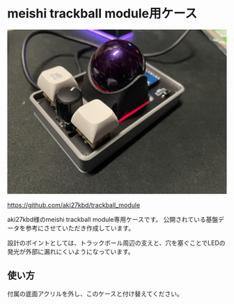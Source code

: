 # meishi trackball module用ケース

![image](https://github.com/9610r/3D-Data-ScrapBox/blob/main/meishi_trackball_module/IMG_9562.jpeg)

https://github.com/aki27kbd/trackball_module

aki27kbd様のmeishi trackball module専用ケースです。
公開されている基盤データを参考にさせていただき作成しています。

設計のポイントとしては、トラックボール周辺の支えと、穴を塞ぐことでLEDの発光が外部に漏れにくいようになっています。


## 使い方

付属の底面アクリルを外し、このケースと付け替えてください。
